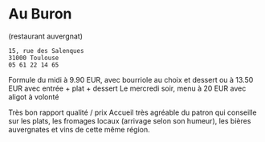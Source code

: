# Au Buron

(restaurant auvergnat)

    15, rue des Salenques
    31000 Toulouse
    05 61 22 14 65

Formule du midi à 9.90 EUR, avec bourriole au choix et dessert ou à 13.50 EUR avec entrée + plat + dessert
Le mercredi soir, menu à 20 EUR avec aligot à volonté

Très bon rapport qualité / prix
Accueil très agréable du patron qui conseille sur les plats, les fromages locaux (arrivage selon son humeur), les bières auvergnates et vins de cette même région.
